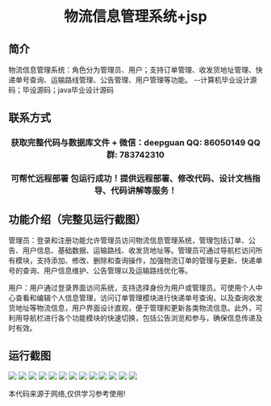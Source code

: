 <p><h1 align="center">物流信息管理系统+jsp</h1></p>

## 简介
物流信息管理系统：角色分为管理员、用户；支持订单管理、收发货地址管理、快递单号查询、运输路线管理、公告管理、用户管理等功能。    --计算机毕业设计源码；毕设源码；java毕业设计源码


## 联系方式
<p><h3 align="center">获取完整代码与数据库文件 + 微信：deepguan QQ: 86050149 QQ群: 783742310</h3></p>
<p><h3 align="center">可帮忙远程部署 包运行成功！提供远程部署、修改代码、设计文档指导、代码讲解等服务！</h3></p>

## 功能介绍（完整见运行截图）
管理员：登录和注册功能允许管理员访问物流信息管理系统，管理包括订单、公告、用户信息、基础数据、运输路线、收发货地址等。管理员可通过导航栏访问所有模块，支持添加、修改、删除和查询操作，加强物流订单的管理与更新、快递单号的查询、用户信息维护、公告管理以及运输路线优化等。

用户：用户通过登录界面访问系统，支持选择身份为用户或管理员。可使用个人中心查看和编辑个人信息管理，访问订单管理模块进行快递单号查询，以及查询收发货地址等物流信息，用户界面设计直观，便于管理和更新各类物流信息。此外，可利用导航栏进行各个功能模块的快速切换，包括公告浏览和参与，确保信息传递及时有效。


## 运行截图
![](img/001.jpg)
![](img/002.jpg)
![](img/003.jpg)
![](img/004.jpg)
![](img/005.jpg)
![](img/006.jpg)
![](img/007.jpg)
![](img/008.jpg)
![](img/009.jpg)
![](img/010.jpg)
![](img/011.jpg)
![](img/012.jpg)
![](img/013.jpg)

<p>本代码来源于网络,仅供学习参考使用!</p>
